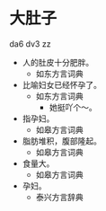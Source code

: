 # 大肚子
da6 dv3 zz
+ 人的肚皮十分肥胖。
  * 如东方言词典
+ 比喻妇女已经怀孕了。
  * 如东方言词典
    - 她挺吖个～。
+ 指孕妇。
  * 如皋方言词典
+ 脂肪堆积，腹部隆起。
  * 如皋方言词典
+ 食量大。
  * 如皋方言词典
+ 孕妇。
  * 泰兴方言辞典
